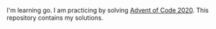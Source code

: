 I'm learning go. I am practicing by solving [Advent of Code 2020](https://adventofcode.com/2020). This repository contains my solutions.
